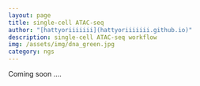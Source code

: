 ```yaml
---
layout: page
title: single-cell ATAC-seq
author: "[hattyoriiiiiii](hattyoriiiiiii.github.io)"
description: single-cell ATAC-seq workflow
img: /assets/img/dna_green.jpg
category: ngs
---
```


Coming soon ....